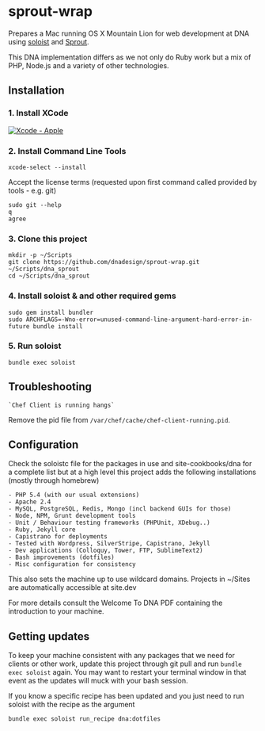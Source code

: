 # sprout-wrap

Prepares a Mac running OS X Mountain Lion for web development at DNA using [soloist](https://github.com/mkocher/soloist) and [Sprout](https://github.com/pivotal-sprout/sprout).

This DNA implementation differs as we not only do Ruby work but a mix of PHP,
Node.js and a variety of other technologies.

## Installation

### 1. Install XCode

[![Xcode - Apple](http://r.mzstatic.com/images/web/linkmaker/badge_macappstore-lrg.gif)](https://itunes.apple.com/us/app/xcode/id497799835?mt=12&uo=4)

### 2. Install Command Line Tools

	xcode-select --install

Accept the license terms (requested upon first command called provided by tools - e.g. git)

	sudo git --help
	q
	agree

### 3. Clone this project

    mkdir -p ~/Scripts
    git clone https://github.com/dnadesign/sprout-wrap.git ~/Scripts/dna_sprout
    cd ~/Scripts/dna_sprout

### 4. Install soloist & and other required gems

    sudo gem install bundler
    sudo ARCHFLAGS=-Wno-error=unused-command-line-argument-hard-error-in-future bundle install

### 5. Run soloist

    bundle exec soloist

## Troubleshooting

	`Chef Client is running hangs`

Remove the pid file from `/var/chef/cache/chef-client-running.pid`.


## Configuration

Check the soloistc file for the packages in use and site-cookbooks/dna for a
complete list but at a high level this project adds the following installations
(mostly through homebrew)

	- PHP 5.4 (with our usual extensions)
	- Apache 2.4
	- MySQL, PostgreSQL, Redis, Mongo (incl backend GUIs for those)
	- Node, NPM, Grunt development tools
	- Unit / Behaviour testing frameworks (PHPUnit, XDebug..)
	- Ruby, Jekyll core
	- Capistrano for deployments
	- Tested with Wordpress, SilverStripe, Capistrano, Jekyll
	- Dev applications (Colloquy, Tower, FTP, SublimeText2)
	- Bash improvements (dotfiles)
	- Misc configuration for consistency

This also sets the machine up to use wildcard domains. Projects in ~/Sites are
automatically accessible at site.dev

For more details consult the Welcome To DNA PDF containing the introduction to
your machine.

## Getting updates

To keep your machine consistent with any packages that we need for clients or
other work, update this project through git pull and run `bundle exec soloist`
again. You may want to restart your terminal window in that event as the
updates will muck with your bash session.

If you know a specific recipe has been updated and you just need to run soloist
with the recipe as the argument

	bundle exec soloist run_recipe dna:dotfiles

